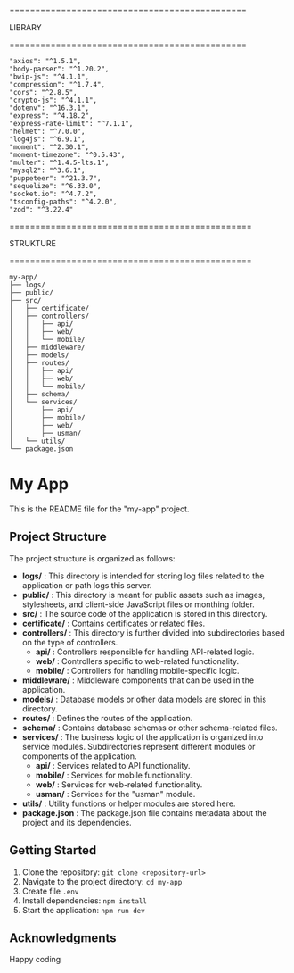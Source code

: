 ==============================================

LIBRARY

==============================================

    "axios": "^1.5.1",
    "body-parser": "^1.20.2",
    "bwip-js": "^4.1.1",
    "compression": "^1.7.4",
    "cors": "^2.8.5",
    "crypto-js": "^4.1.1",
    "dotenv": "^16.3.1",
    "express": "^4.18.2",
    "express-rate-limit": "^7.1.1",
    "helmet": "^7.0.0",
    "log4js": "^6.9.1",
    "moment": "^2.30.1",
    "moment-timezone": "^0.5.43",
    "multer": "^1.4.5-lts.1",
    "mysql2": "^3.6.1",
    "puppeteer": "^21.3.7",
    "sequelize": "^6.33.0",
    "socket.io": "^4.7.2",
    "tsconfig-paths": "^4.2.0",
    "zod": "^3.22.4"

===============================================

STRUKTURE

===============================================

```
my-app/
├── logs/
├── public/
├── src/
│   ├── certificate/
│   ├── controllers/
│   │   ├── api/
│   │   ├── web/
│   │   └── mobile/
│   ├── middleware/
│   ├── models/
│   ├── routes/
│   │   ├── api/
│   │   ├── web/
│   │   └── mobile/
│   ├── schema/
│   └── services/
│       ├── api/
│       ├── mobile/
│       ├── web/
│       ├── usman/
│   └── utils/
└── package.json
```

# My App

This is the README file for the "my-app" project.

## Project Structure

The project structure is organized as follows:

* **logs/** : This directory is intended for storing log files related to the application or path logs this server.
* **public/** : This directory is meant for public assets such as images, stylesheets, and client-side JavaScript files or monthing folder.
* **src/** : The source code of the application is stored in this directory.
* **certificate/** : Contains certificates or related files.
* **controllers/** : This directory is further divided into subdirectories based on the type of controllers.
  * **api/** : Controllers responsible for handling API-related logic.
  * **web/** : Controllers specific to web-related functionality.
  * **mobile/** : Controllers for handling mobile-specific logic.
* **middleware/** : Middleware components that can be used in the application.
* **models/** : Database models or other data models are stored in this directory.
* **routes/** : Defines the routes of the application.
* **schema/** : Contains database schemas or other schema-related files.
* **services/** : The business logic of the application is organized into service modules. Subdirectories represent different modules or components of the application.
  * **api/** : Services related to API functionality.
  * **mobile/** : Services for mobile functionality.
  * **web/** : Services for web-related functionality.
  * **usman/** : Services for the "usman" module.
* **utils/** : Utility functions or helper modules are stored here.
* **package.json** : The package.json file contains metadata about the project and its dependencies.

## Getting Started

1. Clone the repository: `git clone <repository-url>`
2. Navigate to the project directory: `cd my-app`
3. Create file `.env`
4. Install dependencies: `npm install`
5. Start the application: `npm run dev`

## Acknowledgments

Happy coding
